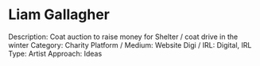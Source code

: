 # Liam Gallagher

Description: Coat auction to raise money for Shelter / coat drive in the winter
Category: Charity
Platform / Medium: Website
Digi / IRL: Digital, IRL
Type: Artist
Approach: Ideas